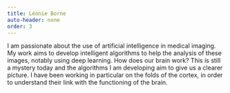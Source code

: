 ```yaml
---
title: Léonie Borne
auto-header: none
order: 3
---
```


I am passionate about the use of artificial intelligence in medical imaging. 
My work aims to develop intelligent algorithms to help the analysis of these images, notably using deep learning. 
How does our brain work? This is still a mystery today and the algorithms I am developing aim to give us a clearer picture. 
I have been working in particular on the folds of the cortex, in order to understand their link with the functioning of the brain.
